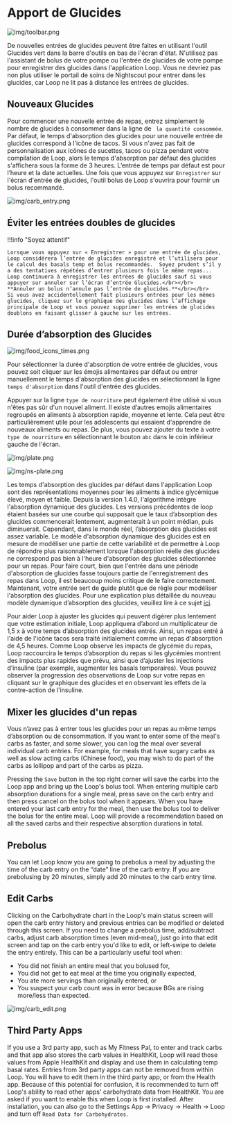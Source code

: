 # Apport de Glucides

![img/toolbar.png](img/toolbar.png)

De nouvelles entrées de glucides peuvent être faites en utilisant l'outil Glucides vert dans la barre d'outils en bas de l'écran d'état.  N'utilisez pas l'assistant de bolus de votre pompe ou l'entrée de glucides de votre pompe pour enregistrer des glucides dans l'application Loop.  Vous ne devriez pas non plus utiliser le portail de soins de Nightscout pour entrer dans les glucides, car Loop ne lit pas à distance les entrées de glucides.

## Nouveaux Glucides

Pour commencer une nouvelle entrée de repas, entrez simplement le nombre de glucides à consommer dans la ligne de ` la quantité consommée`.  Par défaut, le temps d'absorption des glucides pour une nouvelle entrée de glucides correspond à l'icône de tacos.  Si vous n'avez pas fait de personnalisation aux icônes de sucettes, tacos ou pizza pendant votre compilation de Loop, alors le temps d'absorption par défaut des glucides s'affichera sous la forme de 3 heures.  L’entrée de temps par défaut est pour l’heure et la date actuelles.  Une fois que vous appuyez sur `Enregistrer` sur l'écran d'entrée de glucides, l'outil bolus de Loop s'ouvrira pour fournir un bolus recommandé.

![img/carb_entry.png](img/carb_entry.png)

## Éviter les entrées doubles de glucides

!!!info "Soyez attentif"

    Lorsque vous appuyez sur « Enregistrer » pour une entrée de glucides, Loop considérera l’entrée de glucides enregistré et l’utilisera pour le calcul des basals temp et bolus recommandés.  Soyez prudent s’il y a des tentatives répétées d’entrer plusieurs fois le même repas... Loop continuera à enregistrer les entrées de glucides sauf si vous appuyer sur annuler sur l’écran d’entrée Glucides.</br></br>
    **Annuler un bolus n’annule pas l’entrée de glucides.**</br></br>
    Si vous avez accidentellement fait plusieurs entrées pour les mêmes glucides, cliquez sur le graphique des glucides dans l’affichage principale de Loop et vous pouvez supprimer les entrées de glucides doublons en faisant glisser à gauche sur les entrées.

## Durée d’absorption des Glucides

![img/food_icons_times.png](img/food_icons_times.png)

Pour sélectionner la durée d'absorption de votre entrée de glucides, vous pouvez soit cliquer sur les émojis alimentaires par défaut ou entrer manuellement le temps d'absorption des glucides en sélectionnant la ligne `temps d'absorption` dans l'outil d'entrée des glucides.

Appuyer sur la ligne `type de nourriture` peut également être utilisé si vous n'êtes pas sûr d'un nouvel aliment.  Il existe d’autres emojis alimentaires regroupés en aliments à absorption rapide, moyenne et lente.  Cela peut être particulièrement utile pour les adolescents qui essaient d'apprendre de nouveaux aliments ou repas.  De plus, vous pouvez ajouter du texte à votre `type de nourriture` en sélectionnant le bouton `abc` dans le coin inférieur gauche de l'écran.

![img/plate.png](img/plate.png)

![img/ns-plate.png](img/ns-plate.png)

Les temps d'absorption des glucides par défaut dans l'application Loop sont des représentations moyennes pour les aliments à indice glycémique élevé, moyen et faible.  Depuis la version 1.4.0, l'algorithme intègre l'absorption dynamique des glucides.  Les versions précédentes de loop étaient basées sur une courbe qui supposait que le taux d’absorption des glucides commencerait lentement, augmenterait à un point médian, puis diminuerait.  Cependant, dans le monde réel, l’absorption des glucides est assez variable.  Le modèle d'absorption dynamique des glucides est en mesure de modéliser une partie de cette variabilité et de permettre à Loop de répondre plus raisonnablement lorsque l'absorption réelle des glucides ne correspond pas bien à l'heure d'absorption des glucides sélectionnée pour un repas.  Pour faire court, bien que l'entrée dans une période d'absorption de glucides fasse toujours partie de l'enregistrement des repas dans Loop, il est beaucoup moins critique de le faire correctement.  Maintenant, votre entrée sert de guide plutôt que de règle pour modéliser l'absorption des glucides.  Pour une explication plus détaillée du nouveau modèle dynamique d’absorption des glucides, veuillez lire à ce sujet [ici](https://github.com/LoopKit/Loop/pull/507).

Pour aider Loop à ajuster les glucides qui peuvent digérer plus lentement que votre estimation initiale, Loop appliquera d’abord un multiplicateur de 1,5 x à votre temps d’absorption des glucides entrés.  Ainsi, un repas entré à l'aide de l'icône tacos sera traité initialement comme un repas d'absorption de 4,5 heures.  Comme Loop observe les impacts de glycémie du repas, Loop raccourcira le temps d’absorption du repas si les glycémies montrent des impacts plus rapides que prévu, ainsi que d’ajuster les injections d’insuline (par exemple, augmenter les basals temporaires).  Vous pouvez observer la progression des observations de Loop sur votre repas en cliquant sur le graphique des glucides et en observant les effets de la contre-action de l'insuline.

## Mixer les glucides d'un repas

Vous n’avez pas à entrer tous les glucides pour un repas au même temps d’absorption ou de consommation.  If you want to enter some of the meal's carbs as faster, and some slower, you can log the meal over several individual carb entries.  For example, for meals that have sugary carbs as well as slow acting carbs (Chinese food), you may wish to do part of the carbs as lollipop and part of the carbs as pizza.

Pressing the `Save` button in the top right corner will save the carbs into the Loop app and bring up the Loop's bolus tool.  When entering multiple carb absorption durations for a single meal, press save on the carb entry and then press cancel on the bolus tool when it appears.  When you have entered your last carb entry for the meal, then use the bolus tool to deliver the bolus for the entire meal.  Loop will provide a recommendation based on all the saved carbs and their respective absorption durations in total.

## Prebolus

You can let Loop know you are going to prebolus a meal by adjusting the time of the carb entry on the “date” line of the carb entry.  If you are prebolusing by 20 minutes, simply add 20 minutes to the carb entry time.

## Edit Carbs

Clicking on the Carbohydrate chart in the Loop's main status screen will open the carb entry history and previous entries can be modified or deleted through this screen.  If you need to change a prebolus time, add/subtract carbs, adjust carb absorption times (even mid-meal), just go into that edit screen and tap on the carb entry you'd like to edit, or left-swipe to delete the entry entirely.  This can be a particularly useful tool when:

* You did not finish an entire meal that you bolused for,
* You did not get to eat meal at the time you originally expected,
* You ate more servings than originally entered, or
* You suspect your carb count was in error because BGs are rising more/less than expected.

![img/carb_edit.png](img/carb_edit.png)

## Third Party Apps

If you use a 3rd party app, such as My Fitness Pal, to enter and track carbs and that app also stores the carb values in HealthKit, Loop will read those values from Apple HealthKit and display and use them in calculating temp basal rates. Entries from 3rd party apps can not be removed from within Loop.  You will have to edit them in the third party app, or from the Health app. Because of this potential for confusion, it is recommended to turn off Loop's ability to read other apps' carbohydrate data from HealthKit. You are asked if you want to enable this when Loop is first installed. After installation, you can also go to the Settings App -> Privacy -> Health -> Loop and turn off `Read Data for Carbohydrates`.

